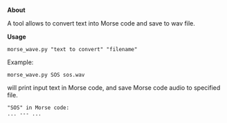 **About**

A tool allows to convert text into Morse code and save to wav file.


**Usage**
    
    morse_wave.py "text to convert" "filename"
    
Example:
    
    morse_wave.py SOS sos.wav
    
will print input text in Morse code, and save Morse code audio to specified file.
```
"SOS" in Morse code:
... --- ...
```

